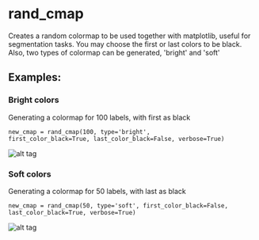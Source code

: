 # rand_cmap
Creates a random colormap to be used together with matplotlib, useful for segmentation tasks. You may choose the first or last colors to be black. Also, two types of colormap can be generated, 'bright' and 'soft'

## Examples:

### Bright colors

Generating a colormap for 100 labels, with first as black

<code>new_cmap = rand_cmap(100, type='bright', first_color_black=True, last_color_black=False, verbose=True)</code>


![alt tag](http://i.imgur.com/QO2hzOA.png)

### Soft colors

Generating a colormap for 50 labels, with last as black

<code>new_cmap = rand_cmap(50, type='soft', first_color_black=False, last_color_black=True, verbose=True)</code>

![alt tag](http://i.imgur.com/8CL9N0m.png)

